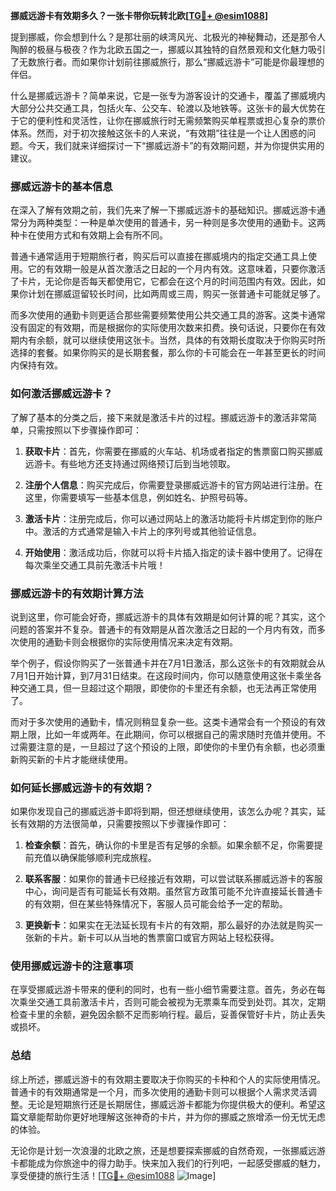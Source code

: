 **挪威远游卡有效期多久？一张卡带你玩转北欧[[TG💪+ @esim1088](https://t.me/s/esim1088)]**

提到挪威，你会想到什么？是那壮丽的峡湾风光、北极光的神秘舞动，还是那令人陶醉的极昼与极夜？作为北欧五国之一，挪威以其独特的自然景观和文化魅力吸引了无数旅行者。而如果你计划前往挪威旅行，那么“挪威远游卡”可能是你最理想的伴侣。

什么是挪威远游卡？简单来说，它是一张专为游客设计的交通卡，覆盖了挪威境内大部分公共交通工具，包括火车、公交车、轮渡以及地铁等。这张卡的最大优势在于它的便利性和灵活性，让你在挪威旅行时无需频繁购买单程票或担心复杂的票价体系。然而，对于初次接触这张卡的人来说，“有效期”往往是一个让人困惑的问题。今天，我们就来详细探讨一下“挪威远游卡”的有效期问题，并为你提供实用的建议。

### 挪威远游卡的基本信息

在深入了解有效期之前，我们先来了解一下挪威远游卡的基础知识。挪威远游卡通常分为两种类型：一种是单次使用的普通卡，另一种则是多次使用的通勤卡。这两种卡在使用方式和有效期上会有所不同。

普通卡通常适用于短期旅行者，购买后可以直接在挪威境内的指定交通工具上使用。它的有效期一般是从首次激活之日起的一个月内有效。这意味着，只要你激活了卡片，无论你是否每天都使用它，它都会在这个月的时间范围内有效。因此，如果你计划在挪威逗留较长时间，比如两周或三周，购买一张普通卡可能就足够了。

而多次使用的通勤卡则更适合那些需要频繁使用公共交通工具的游客。这类卡通常没有固定的有效期，而是根据你的实际使用次数来扣费。换句话说，只要你在有效期内有余额，就可以继续使用这张卡。当然，具体的有效期长度取决于你购买时所选择的套餐。如果你购买的是长期套餐，那么你的卡可能会在一年甚至更长的时间内保持有效。

### 如何激活挪威远游卡？

了解了基本的分类之后，接下来就是激活卡片的过程。挪威远游卡的激活非常简单，只需按照以下步骤操作即可：

1. **获取卡片**：首先，你需要在挪威的火车站、机场或者指定的售票窗口购买挪威远游卡。有些地方还支持通过网络预订后到当地领取。
   
2. **注册个人信息**：购买完成后，你需要登录挪威远游卡的官方网站进行注册。在这里，你需要填写一些基本信息，例如姓名、护照号码等。

3. **激活卡片**：注册完成后，你可以通过网站上的激活功能将卡片绑定到你的账户中。激活的方式通常是输入卡片上的序列号或其他验证信息。

4. **开始使用**：激活成功后，你就可以将卡片插入指定的读卡器中使用了。记得在每次乘坐交通工具前先激活卡片哦！

### 挪威远游卡的有效期计算方法

说到这里，你可能会好奇，挪威远游卡的具体有效期是如何计算的呢？其实，这个问题的答案并不复杂。普通卡的有效期是从首次激活之日起的一个月内有效，而多次使用的通勤卡则会根据你的实际使用情况来决定有效期。

举个例子，假设你购买了一张普通卡并在7月1日激活，那么这张卡的有效期就会从7月1日开始计算，到7月31日结束。在这段时间内，你可以随意使用这张卡乘坐各种交通工具，但一旦超过这个期限，即使你的卡里还有余额，也无法再正常使用了。

而对于多次使用的通勤卡，情况则稍显复杂一些。这类卡通常会有一个预设的有效期上限，比如一年或两年。在此期间，你可以根据自己的需求随时充值并使用。不过需要注意的是，一旦超过了这个预设的上限，即使你的卡里仍有余额，也必须重新购买新的卡片才能继续使用。

### 如何延长挪威远游卡的有效期？

如果你发现自己的挪威远游卡即将到期，但还想继续使用，该怎么办呢？其实，延长有效期的方法很简单，只需要按照以下步骤操作即可：

1. **检查余额**：首先，确认你的卡里是否有足够的余额。如果余额不足，你需要提前充值以确保能够顺利完成旅程。

2. **联系客服**：如果你的普通卡已经接近有效期，可以尝试联系挪威远游卡的客服中心，询问是否有可能延长有效期。虽然官方政策可能不允许直接延长普通卡的有效期，但在某些特殊情况下，客服人员可能会给予一定的帮助。

3. **更换新卡**：如果实在无法延长现有卡片的有效期，那么最好的办法就是购买一张新的卡片。新卡可以从当地的售票窗口或官方网站上轻松获得。

### 使用挪威远游卡的注意事项

在享受挪威远游卡带来的便利的同时，也有一些小细节需要注意。首先，务必在每次乘坐交通工具前激活卡片，否则可能会被视为无票乘车而受到处罚。其次，定期检查卡里的余额，避免因余额不足而影响行程。最后，妥善保管好卡片，防止丢失或损坏。

### 总结

综上所述，挪威远游卡的有效期主要取决于你购买的卡种和个人的实际使用情况。普通卡的有效期通常是一个月，而多次使用的通勤卡则可以根据个人需求灵活调整。无论是短期旅行还是长期居住，挪威远游卡都能为你提供极大的便利。希望这篇文章能帮助你更好地理解这张神奇的卡片，并为你的挪威之旅增添一份无忧无虑的体验。

无论你是计划一次浪漫的北欧之旅，还是想要探索挪威的自然奇观，一张挪威远游卡都能成为你旅途中的得力助手。快来加入我们的行列吧，一起感受挪威的魅力，享受便捷的旅行生活！[[TG💪+ @esim1088](https://t.me/s/esim1088) ![Image](https://i.postimg.cc/4NQfJmqS/Snipaste-2025-05-13-00-14-12.png)]